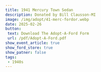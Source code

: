 ```yaml
---
title: 1941 Mercury Town Sedan
description: Donated by Bill Clausson-MI
image: /img/adopt/41-merc-fordor.webp
date: 2025-02-26
button: 
 text: Download The Adopt-A-Ford Form
 url: /pdf/Adopt-A-Ford.pdf
show_event_article: true
show_ford_store: true
show_patner: false
tags: 
 - 1940s
---
```


